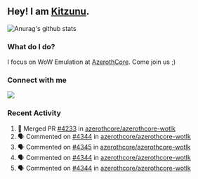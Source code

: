 ## Hey! I am [Kitzunu](https://Github.com/Kitzunu).

![Anurag's github stats](https://github-readme-stats.kitzunu.vercel.app/api?username=Kitzunu&show_icons=true)

### What do I do?

I focus on WoW Emulation at [AzerothCore](https://Github.com/AzerothCore). Come join us ;)

### Connect with me
[![](https://img.shields.io/badge/AzerothCore%20Discord-Connect%20with%20me!-green)](https://discord.com/invite/gkt4y2x)

### Recent Activity

<!--START_SECTION:activity-->
1. 🎉 Merged PR [#4233](https://github.com/azerothcore/azerothcore-wotlk/pull/4233) in [azerothcore/azerothcore-wotlk](https://github.com/azerothcore/azerothcore-wotlk)
2. 🗣 Commented on [#4344](https://github.com/azerothcore/azerothcore-wotlk/issues/4344) in [azerothcore/azerothcore-wotlk](https://github.com/azerothcore/azerothcore-wotlk)
3. 🗣 Commented on [#4345](https://github.com/azerothcore/azerothcore-wotlk/issues/4345) in [azerothcore/azerothcore-wotlk](https://github.com/azerothcore/azerothcore-wotlk)
4. 🗣 Commented on [#4344](https://github.com/azerothcore/azerothcore-wotlk/issues/4344) in [azerothcore/azerothcore-wotlk](https://github.com/azerothcore/azerothcore-wotlk)
5. 🗣 Commented on [#4344](https://github.com/azerothcore/azerothcore-wotlk/issues/4344) in [azerothcore/azerothcore-wotlk](https://github.com/azerothcore/azerothcore-wotlk)
<!--END_SECTION:activity-->

